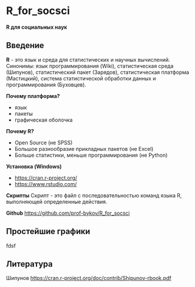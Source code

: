 # R_for_socsci
**R для социальных наук**

## Введение

**R** - это язык и среда для статистических и научных вычислений. Синонимы: язык программирования (Wiki), статистическая среда (Шипунов), статистический пакет (Зарядов), статистическая платформа (Мастицкий), система статистической обработки данных и программирования (Буховцев). 

**Почему платформа?**
- язык
- пакеты
- графическая оболочка 

**Почему R?** 
- Open Source (не SPSS)
- Большое разнообразие прикладных пакетов (не Excel)
- Больше статистики, меньше программирования (не Python)

**Установка (Windows)**
- https://cran.r-project.org/ 
- https://www.rstudio.com/

**Скрипты**
Скрипт - это файл с последовательностью команд языка R, выполняющей определенные действия. 

**Github**
https://github.com/prof-bykov/R_for_socsci

## Простейшие графики
fdsf

## Литература
Шипунов https://cran.r-project.org/doc/contrib/Shipunov-rbook.pdf
